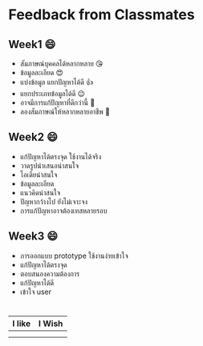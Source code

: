 # Feedback from Classmates

## Week1 :smile:
- สัมภาษณ์บุคคลได้หลากหลาย     😘
- ข้อมูลละเอียด                 😍
- แบ่งข้อมูล แยกปัญหาได้ดี        👍
- แยกประเภทข้อมูลได้ดี           😉
- อาจมีการแก้ปัญหาที่ดีกว่านี้       🫡
- ลองสัมภาษณ์ให้หลากหลายอาชีพ  🫥

## Week2 :smile:
- แก้ปัญหาได้ตรงจุด ใช้งานได้จริง
- วาดรูปนำเสนอน่าสนใจ
- ไอเดียน่าสนใจ
- ข้อมูลละเอียด
- แนวคิดน่าสนใจ
- ปัญหากว้างไป ยังไม่เจาะจง
- การแก้ปัญหาอาจต้องเทสหลายรอบ

## Week3 :smile:
- การออกแบบ prototype ใช้งานง่ายเข้าใจ
- แก้ปัญหาได้ตรงจุด
- ตอบสนองความต้องการ
- แก้ปัญหาได้ดี
- เข้าใจ user

#

| I like | I Wish | 
| --------- | ---------- |
| | | 
| | | 
 

